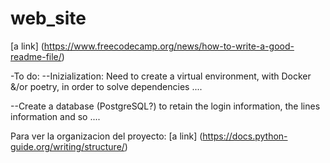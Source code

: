 # web_site

[a link] (https://www.freecodecamp.org/news/how-to-write-a-good-readme-file/)


-To do:
--Inizialization: Need to create a virtual environment, with Docker &/or poetry, in order to solve dependencies ....

--Create a database (PostgreSQL?) to retain the login information, the lines information and so ....


Para ver la organizacion del proyecto:
[a link] (https://docs.python-guide.org/writing/structure/)
